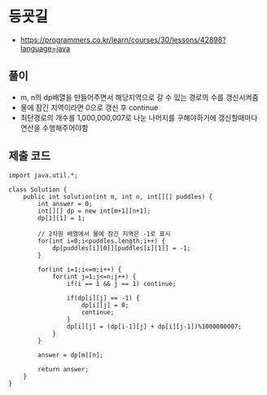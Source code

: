 # 등굣길
- https://programmers.co.kr/learn/courses/30/lessons/42898?language=java

## 풀이
- m, n의 dp배열을 만들어주면서 해당지역으로 갈 수 있는 경로의 수를 갱신시켜줌
- 물에 잠긴 지역이라면 0으로 갱신 후 continue
- 최단경로의 개수를 1,000,000,007로 나눈 나머지를 구해야하기에 갱신할때마다 연산을 수행해주어야함

## 제출 코드
~~~
import java.util.*;

class Solution {
    public int solution(int m, int n, int[][] puddles) {
        int answer = 0;
        int[][] dp = new int[m+1][n+1];
        dp[1][1] = 1;
        
        // 2차원 배열에서 물에 잠긴 지역은 -1로 표시
        for(int i=0;i<puddles.length;i++) {
            dp[puddles[i][0]][puddles[i][1]] = -1;
        }
        
        for(int i=1;i<=m;i++) {
            for(int j=1;j<=n;j++) {
                if(i == 1 && j == 1) continue;
                
                if(dp[i][j] == -1) {
                    dp[i][j] = 0;
                    continue;
                }
                dp[i][j] = (dp[i-1][j] + dp[i][j-1])%1000000007;
            }
        }
        
        answer = dp[m][n];
        
        return answer;
    }
}
~~~